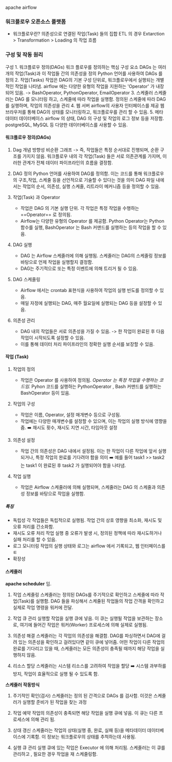 apache airflow

### 워크플로우 오픈소스 플랫폼
* 워크플로우란?
	의존성으로 연결된 작업(Task) 들의 집합
	ETL 의 경우 Extarction > Transformation > Loading 의 작업 흐름


### 구성 및 작동 원리

구성
	1. 워크플로우 정의(DAGs)
		워크 플로우를 정의하는 핵심 구성 요소
		DAGs 는 여러 개의 작업(Task)과 이 작업들 간의 의존성을 정의
		Python 언어를 사용하여 DAGs 를 정의
	2. 작업(Tasks)
		작업은 DAG의 기본 구성 단위로, 워크플로우에서 실행되는 개별적인 작업을 나타냄.
		airflow 에는 다양한 유형의 작업을 지원하는 'Operator' 가 내장되어 있음.
			-> BashOperator, PythonOperator, EmailOperator
	3. 스케줄러
		스케줄러는 DAG 를 모니터링 하고, 스케줄에 따라 작업을 실행함.
		정의된 스케줄에 따라 DAG를 실행하며, 작업의 의존성을 관리
	4. 웹 서버
		airflow의 사용자 인터페이스를 제공
		웹 브라우저를 통해 DAG의 상태를 모니터링하고, 워크플로우를 관리 할 수 있음.
	5. 메타데이터 데이터베이스
		airflow 의 상태, DAG 의 구성 및 작업의 로그 정보 등을 저장함.
		postgreSQL, MySQL 등 다양한 데이터베이스를 사용할 수 있음.




#### 워크플로우 정의(DAGs)
1. Dag 개념
	방향성 비순환 그래프 -> 즉, 작업들은 특정 순서대로 진행되며, 순환 구조를 가지지 않음.
	워크플로우 내의 각 작업(Task) 들은 서로 의존관계를 가지며, 이러한 관계가 전체 데이터 파이프라인의 흐름을 결정함.

2. DAG 정의
	Python 언어를 사용하여 DAG를 정의함. 이는 코드를 통해 워크플로우의 구조,작업, 스케줄 등을 선언적으로 기술할 수 있다는 것을 의미
	DAG 파일 내에서는 작업의 순서, 의존성, 실행 스케줄, 리트라이 메커니즘 등을 정의할 수 있음.

3. 작업(Task) 과 Operator
	* 작업은 DAG 의 기본 실행 단위. 각 작업은 특정 작업을 수행하는 ==Operator== 로 정의됨.
	* Airflow는 다양한 유형의 Operator 를 제공함. Python Operator는 Python 함수를 실행, BashOperator 는 Bash 커맨드를 실행하는 등의 작업을 할 수 있음.

4. DAG 실행
	* DAG 는 Airflow 스케줄러에 의해 실행됨. 스케줄러는 DAG의 스케줄링 정보를 바탕으로 언제 작업을 실행할지 결정함.
	* DAG는 주기적으로 또는 특정 이벤트에 의해 트리거 될 수 있음.

5. DAG 스케줄링
	* Airflow 에서는 crontab 표현식을 사용하여 작업의 실행 빈도를 정의할 수 있음.
	* 매일 자정에 실행되는 DAG, 매주 월요일에 실행되는 DAG 등을 설정할 수 있음.

6. 의존성 관리
	* DAG 내의 작업들은 서로 의존성을 가질 수 있음. -> 한 작업이 완료된 후 다음 작업이 시작되도록 설정할 수 있음.
	* 이를 통해 데이터 처리 파이프라인의 정확한 실행 순서를 보장할 수 있음.

#### 작업 (Task)
1. 작업의 정의
	* 작업은 Operator 를 사용하여 정의됨. _Operator 는 특정 작업을 수행하는 코드임._ Pyhon 코드를 실행하는 PythonOperator , Bash 커맨드를 실행하는 BashOperator 등이 있음.

2. 작업의 구성
	* 작업은 이름, Operator, 설정 매개변수 등으로 구성됨.
	* 작업에는 다양한 매개변수를 설정할 수 있으며, 이는 작업의 실행 방식에 영향을 줌.
		 ➡️ 재시도 횟수, 재시도 지연 시간, 타임아웃 설정

3. 의존성 설정
	* 작업 간의 의존성은 DAG 내에서 설정됨. 이는 한 작업이 다른 작업에 앞서 실행되거나, 특정 작업의 완료를 기다려야 함을 의미
	 ➡️ 예를 들어 task1 >> task2 는 task1 이 완료된 후 task2 가 실행되어야 함을 나타냄.

4. 작업 실행
	* 작업은 Airflow 스케줄러에 의해 실행되며, 스케줄러는 DAG 의 스케줄과 의존성 정보를 바탕으로 작업을 실행함.


##### 특징
* 독립성
	각 작업들은 독립적으로 실행됨. 작업 간의 상호 영향을 최소화, 재시도 및 오류 처리를 간소화함.
* 재시도 오류 처리
	작업 실행 중 오류가 발생 시, 정의된 정책에 따라 재시도하거나 실패 처리를 할 수 있음.
* 로그 모니터링
	작업의 실행 상태와 로그는 airflow 에서 기록되고, 웹 인터페이스를 ㅌ
* 확장성
#### 스케줄러
**apache scheduler** 임.

1. 작업 스케줄링
	스케줄러는 정의된 DAGs를 주기적으로 확인하고 스케줄에 따라 작업(Task)를 실행함.
	DAG 들을 파싱해서 스케쥴된 작업들의 작업 간격을 확인하고 실제로 작업 명령을 워커에 전달.

2. 작업 큐 관리
	실행할 작업을 실행 큐에 넣음.  이 큐는 실행될 작업을 보관하는 장소로, 여기에 들어간 작업은 워커(Worker) 프로세스에 의해 실제로 실행됨.

3. 의존성 해결
	스케줄러는 각 작업의 의존성을 해결함. DAG를 파싱하면서 DAG에 걸려 있는 의존성을 확인하고 걸려있다면 같이 큐에 넣어줌.
	어떤 작업이 다른 작업의 완료를 기다리고 있을 때, 스케줄러는 모든 의존성이 충족될 때까지 해당 작업을 실행하지 않음.

4. 리소스 할당
	스케줄러는 시스템 리소스를 고려하여 작업을 할당
	➡️ 시스템 과부하를 방지, 작업이 효율적으로 실행 될 수 있도록 함.

**스케줄러 작동방식**
1. 주기적인 확인(검사)
	스케줄러는 정의 된 간격으로 DAGs 를 검사함. 이것은 스케줄러가 실행할 준비가 된 작업을 찾는 과정

2. 작업 예약
	작업의 의존성이 충족되면 해당 작업을 실행 큐에 넣음. 이 큐는 다른 프로세스에 의해 관리 됨.

3. 상태 갱신
	스케줄러는 작업의 상태(실행 중, 완료, 실패 등)을 메타데이터 데이터베이스에 기록함. 이 정보는 워크플로우의 상태를 추척하는데 사용됨.

4. 실행 큐 관리
	실행 큐에 있는 작업은 Executor 에 의해 처리됨. 스케줄러는 이 큐를 관리하고 , 필요한 경우 작업을 재 스케줄링함.
